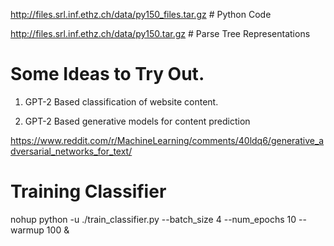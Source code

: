 http://files.srl.inf.ethz.ch/data/py150_files.tar.gz # Python Code 

http://files.srl.inf.ethz.ch/data/py150.tar.gz # Parse Tree Representations

# Some Ideas to Try Out. 

1. GPT-2 Based classification of website content. 

2. GPT-2 Based generative models for content prediction

https://www.reddit.com/r/MachineLearning/comments/40ldq6/generative_adversarial_networks_for_text/

# Training Classifier 

nohup python -u ./train_classifier.py --batch_size 4 --num_epochs 10 --warmup 100 &
